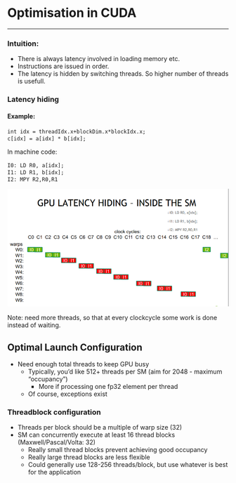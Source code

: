 # Optimisation in CUDA
---

### Intuition:

- There is always latency involved in loading memory etc. 
- Instructions are issued in order.
- The latency is hidden by switching threads. So higher number of threads is usefull.

### Latency hiding

#### Example:
``` In CUDA C source code:
int idx = threadIdx.x+blockDim.x*blockIdx.x;
c[idx] = a[idx] * b[idx];
```

In machine code:
```
I0: LD R0, a[idx];
I1: LD R1, b[idx];
I2: MPY R2,R0,R1
```

![alt text](image-7.png)

Note: need more threads, so that at every clockcycle some work is done instead of waiting. 

## Optimal Launch Configuration

- Need enough total threads to keep GPU busy
    - Typically, you’d like 512+ threads per SM (aim for 2048 - maximum “occupancy”)
        - More if processing one fp32 element per thread
    - Of course, exceptions exist
### Threadblock configuration
- Threads per block should be a multiple of warp size (32)
- SM can concurrently execute at least 16 thread blocks (Maxwell/Pascal/Volta: 32)
    -  Really small thread blocks prevent achieving good occupancy
    - Really large thread blocks are less flexible
    - Could generally use 128-256 threads/block, but use whatever is best for the application
